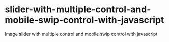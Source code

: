 # slider-with-multiple-control-and-mobile-swip-control-with-javascript
Image slider with multiple control and mobile swip control with javascript
